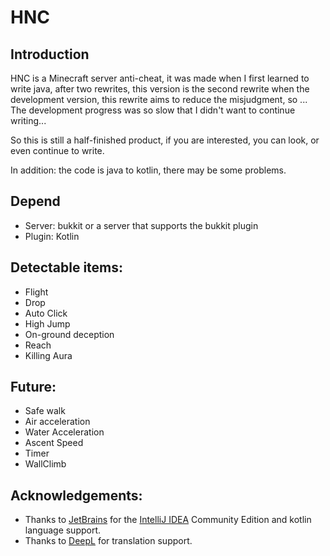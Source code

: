 # HNC
## Introduction
HNC is a Minecraft server anti-cheat, it was made when I first learned to write java, after two rewrites, this version is the second rewrite when the development version, this rewrite aims to reduce the misjudgment, so ... The development progress was so slow that I didn't want to continue writing...

So this is still a half-finished product, if you are interested, you can look, or even continue to write.

In addition: the code is java to kotlin, there may be some problems.

## Depend
- Server: bukkit or a server that supports the bukkit plugin
- Plugin: Kotlin

## Detectable items:
- Flight
- Drop
- Auto Click
- High Jump
- On-ground deception
- Reach
- Killing Aura

## Future:
- Safe walk
- Air acceleration
- Water Acceleration
- Ascent Speed
- Timer
- WallClimb
## Acknowledgements:
- Thanks to [JetBrains](https://www.jetbrains.com/) for the [IntelliJ IDEA](https://www.jetbrains.com/idea/download/) Community Edition and kotlin language support.
- Thanks to [DeepL](https://www.deepl.com/) for translation support.